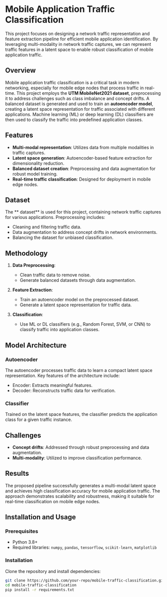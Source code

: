 # Mobile Application Traffic Classification

This project focuses on designing a network traffic representation and feature extraction pipeline for efficient mobile application identification. By leveraging multi-modality in network traffic captures, we can represent traffic features in a latent space to enable robust classification of mobile application traffic.

## Overview

Mobile application traffic classification is a critical task in modern networking, especially for mobile edge nodes that process traffic in real-time. This project employs the **UTM MobileNet2021 dataset**, preprocessing it to address challenges such as class imbalance and concept drifts. A balanced dataset is generated and used to train an **autoencoder model**, creating a latent space representation for traffic associated with different applications. Machine learning (ML) or deep learning (DL) classifiers are then used to classify the traffic into predefined application classes.

## Features

- **Multi-modal representation**: Utilizes data from multiple modalities in traffic captures.
- **Latent space generation**: Autoencoder-based feature extraction for dimensionality reduction.
- **Balanced dataset creation**: Preprocessing and data augmentation for robust model training.
- **Real-time traffic classification**: Designed for deployment in mobile edge nodes.

## Dataset

The ** dataset** is used for this project, containing network traffic captures for various applications. Preprocessing includes:

- Cleaning and filtering traffic data.
- Data augmentation to address concept drifts in network environments.
- Balancing the dataset for unbiased classification.

## Methodology

1. **Data Preprocessing**:
   - Clean traffic data to remove noise.
   - Generate balanced datasets through data augmentation.

2. **Feature Extraction**:
   - Train an autoencoder model on the preprocessed dataset.
   - Generate a latent space representation for traffic data.

3. **Classification**:
   - Use ML or DL classifiers (e.g., Random Forest, SVM, or CNN) to classify traffic into application classes.

## Model Architecture

### Autoencoder
The autoencoder processes traffic data to learn a compact latent space representation. Key features of the architecture include:
- Encoder: Extracts meaningful features.
- Decoder: Reconstructs traffic data for verification.

### Classifier
Trained on the latent space features, the classifier predicts the application class for a given traffic instance.

## Challenges

- **Concept drifts**: Addressed through robust preprocessing and data augmentation.
- **Multi-modality**: Utilized to improve classification performance.

## Results

The proposed pipeline successfully generates a multi-modal latent space and achieves high classification accuracy for mobile application traffic. The approach demonstrates scalability and robustness, making it suitable for real-time classification on mobile edge nodes.

## Installation and Usage

### Prerequisites
- Python 3.8+
- Required libraries: `numpy`, `pandas`, `tensorflow`, `scikit-learn`, `matplotlib`

### Installation
Clone the repository and install dependencies:
```bash
git clone https://github.com/your-repo/mobile-traffic-classification.git
cd mobile-traffic-classification
pip install -r requirements.txt
